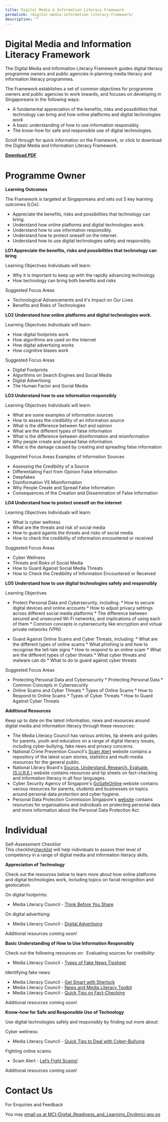 ```yaml
---
title: Digital Media & Information Literacy Framework
permalink: /digital-media-information-literacy-framework/
description: ""
---
```

# **Digital Media and Information Literacy Framework**
The Digital Media and Information Literacy Framework guides digital literacy programme owners and public agencies in planning media literacy and information literacy programmes.

The Framework establishes a set of common objectives for programme owners and public agencies to work towards, and focuses on developing in Singaporeans in the following ways:

*   A fundamental appreciation of the benefits, risks and possibilities that technology can bring and how online platforms and digital technologies work
*   A basic understanding of how to use information responsibly.
*   The know-how for safe and responsible use of digital technologies.

Scroll through for quick information on the Framework, or click to download the Digital Media and Information Literacy Framework.

**[Download PDF](/files/mci%20dmil%20framework.pdf)**

# Programme Owner
**Learning Outcomes**
  
The Framework is targeted at Singaporeans and sets out 5 key learning outcomes (LOs):

*   Appreciate the benefits, risks and possibilities that technology can bring.
*   Understand how online platforms and digital technologies work.
*   Understand how to use information responsibly.
*   Understand how to protect oneself on the internet.
*   Understand how to use digital technologies safely and responsibly.

**LO1 Appreciate the benefits, risks and possibilities that technology can bring**

Learning Objectives
Individuals will learn:
*   Why it is important to keep up with the rapidly advancing technology
*   How technology can bring both benefits and risks

Suggested Focus Areas
*   Technological Advancements and it's Impact on Our Lives
*   Benefits and Risks of Technologies

**LO2 Understand how online platforms and digital technologies work.**

Learning Objectives
Individuals will learn:

*   How digital footprints work
*   How algorithms are used on the Internet
*   How digital advertising works
*   How cognitive blases work

Suggested Focus Areas
*   Digital Footprints
*   Algorithms on Search Engines and Social Media
*   Digital Advertising
*   The Human Factor and Social Media

**LO3 Understand how to use information responsibly**

Learning Objectives
Individuals will learn:
*   What are some examples of information sources
*   How to assess the credibility of an information source
*   What is the difference between fact and opinion
*   What are the different types of false information
*   What is the difference between disinformation and misinformation
*   Why people create and spread false information
*   What is the damage caused by creating and spreading false information

Suggested Focus Areas
Examples of Information Sources
*   Assessing the Credibility of a Source
*   Differentiating Fact from Opinion
False Information
*   Deepfakes
*   Disinformation VS Misinformation
*   Why People Create and Spread False Information
*   Consequences of the Creation and Dissemination of False Information

**LO4 Understand how to protect oneself on the internet**

Learning Objectives
Individuals will learn:
*   What is cyber wellness
*   What are the threats and risk of social media
*   How to guard againts the threats and risks of social media
*   How to check the credibility of information encountered or received

Suggested Focus Areas
*   Cyber Wellness
*   Threats and Risks of Social Media
*   How to Guard Against Social Media Threats
*   How to Check the Credibility of Information Encountered or Received

**LO5 Understand how to use digital technologies safely and responsibly**

Learning Objectives
*   Protect Personal Data and Cybersecurity, including:
			*   How to secure digital devices and online accounts
			*   How to adjust privacy settings across different social media platforms
			*   The difference between secured and unsecured Wi-Fi networks, and implications of using each of them
			*   Common concepts in cybersecurity like encryption and virtual private networks (VPN)

*   Guard Against Online Scams and Cyber Threats, including:
			*   What are the different types of online scams
			*   What phishing is and how to recognise the tell-tale signs
			*   How to respond to an online scam
			*   What are the different types of cyber threats
			*   What cyber threats and malware can do
			*   What to do to guard against cyber threats

Suggested Focus Areas
*   Protecting Personal Data and Cybersecurity
			*   Protecting Personal Data
			*   Common Concepts in Cybersecurity
*   Online Scams and Cyber Threats
			*   Types of Online Scams
			*   How to Respond to Online Scams
			*   Types of Cyber Threats
			*   How to Guard Against Cyber Threats

**Additional Resources**

Keep up to date on the latest information, news and resources around digital media and information literacy through these resources:

*   The Media Literacy Council has various articles, tip sheets and guides for parents, youth and educators on a range of digital literacy issues, including cyber-bullying, fake news and privacy concerns.
*   National Crime Prevention Council's [Scam Alert](https://www.scamalert.sg/) website contains a repository of the latest scam stories, statistics and multi-media resources for the general public. 
*   National Library Board's [Source. Understand. Research. Evaluate. (S.U.R.E.)](https://www.nlb.gov.sg/main/home) website contains resources and tip sheets on fact-checking and information literacy in all four languages. 
*   Cyber Security Agency of Singapore's [GoSafeOnline](https://www.csa.gov.sg/Tips-Resource/Resources/gosafeonline) website contains various resources for parents, students and businesses on topics around personal data protection and cyber hygiene. 
*   Personal Data Protection Commission Singapore's [website](https://www.pdpc.gov.sg/) contains resources for organisations and individuals on protecting personal data and more information about the Personal Data Protection Act.

# Individual
Self-Assessment Checklist  
This checklist[checklist](/files/selfassessment%20checklist%208%20july%202019.pdf) will help individuals to assess their level of competency in a range of digital media and information literacy skills.  

**Appreciation of Technology**

Check out the resources below to learn more about how online platforms and digital technologies work, including topics on facial recognition and geolocation.

On digital footprints:
*   Media Literacy Council - [Think Before You Share](https://www.betterinternet.sg/-/media/Resources/PDFs/Youth-Guides/MLC-FB-MediaSmart--Think-Before-You-Share.pdf)

On digital advertising:
*   Media Literacy Council - [Digital Advertising](https://www.betterinternet.sg/Resources/Resources-Listing/Youth---digital-advertising)
    
Additional resources coming soon!

**Basic Understanding of How to Use Information Responsibly**

Check out the following resources on: 
Evaluating sources for credibility:
*   Media Literacy Council - [Types of Fake News Tipsheet](https://www.betterinternet.sg/-/media/MLC/Files/SID-2018/Quick-Tips/1_How-to-spot-Fake-News_Tipsheet.pdf)

Identifying fake news:
*   Media Literacy Council - [Get Smart with Sherlock](https://www.betterinternet.sg/Resources/Resources-Listing/Get-Smart-with-Sherlock)
*   Media Literacy Council - [News and Media Literacy Toolkit](https://www.betterinternet.sg/Resources/Resources-Listing/Educators---CSE-Toolkit)
*   Media Literacy Council - [Quick Tips on Fact-Checking](https://www.betterinternet.sg/Resources/Resources-Listing/Fact-checking-tips)

Additional resources coming soon!

**Know-how for Safe and Responsible Use of Technology**

Use digital technologies safely and responsibly by finding out more about: 

Cyber wellness:
*   Media Literacy Council - [Quick Tips to Deal with Cyber-Bullying](https://www.betterinternet.sg/Resources/Resources-Listing/Cyber-bullying-tips)

Fighting online scams:
*   Scam Alert - [Let’s Fight Scams!](https://www.scamalert.sg/)

Additional resources coming soon!


# Contact Us

For Enquiries and Feedback

You may [email us at MCI-Digital\_Readiness\_and\_Learning\_Div@mci.gov.sg](mailto:MCI-Digital_Readiness_and_Learning_Div@mci.gov.sg)